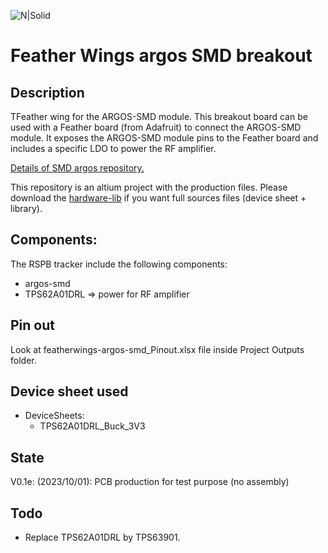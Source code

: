 ![N|Solid](https://arribada.org/wp-content/uploads/2022/01/arribada_web_logo_g.svg)
# Feather Wings argos SMD breakout
## Description 

TFeather wing for the ARGOS-SMD module. This breakout board can be used with a Feather board (from Adafruit) to connect the ARGOS-SMD module. 
It exposes the ARGOS-SMD module pins to the Feather board and includes a specific LDO to power the RF amplifier.

[Details of SMD argos repository.](https://github.com/arribada/argos-smd-hw)

This repository is an altium project with the production files. Please download the [hardware-lib](https://github.com/arribada/hardware-lib ) if you want full sources files (device sheet + library). 

## Components:

The RSPB tracker include the following components:
 - argos-smd
 - TPS62A01DRL => power for RF amplifier
    

## Pin out 

Look at featherwings-argos-smd_Pinout.xlsx file inside Project Outputs folder.


## Device sheet used

- DeviceSheets:
	-	TPS62A01DRL_Buck_3V3

## State
V0.1e: (2023/10/01): PCB production for test purpose (no assembly)


## Todo
- Replace TPS62A01DRL by TPS63901.
